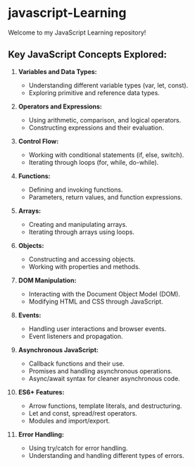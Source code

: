 # javascript-Learning
Welcome to my JavaScript Learning repository!
## Key JavaScript Concepts Explored:

1. **Variables and Data Types:**
   - Understanding different variable types (var, let, const).
   - Exploring primitive and reference data types.

2. **Operators and Expressions:**
   - Using arithmetic, comparison, and logical operators.
   - Constructing expressions and their evaluation.

3. **Control Flow:**
   - Working with conditional statements (if, else, switch).
   - Iterating through loops (for, while, do-while).

4. **Functions:**
   - Defining and invoking functions.
   - Parameters, return values, and function expressions.

5. **Arrays:**
   - Creating and manipulating arrays.
   - Iterating through arrays using loops.

6. **Objects:**
   - Constructing and accessing objects.
   - Working with properties and methods.

7. **DOM Manipulation:**
   - Interacting with the Document Object Model (DOM).
   - Modifying HTML and CSS through JavaScript.

8. **Events:**
   - Handling user interactions and browser events.
   - Event listeners and propagation.

9. **Asynchronous JavaScript:**
   - Callback functions and their use.
   - Promises and handling asynchronous operations.
   - Async/await syntax for cleaner asynchronous code.

10. **ES6+ Features:**
    - Arrow functions, template literals, and destructuring.
    - Let and const, spread/rest operators.
    - Modules and import/export.

11. **Error Handling:**
    - Using try/catch for error handling.
    - Understanding and handling different types of errors.


